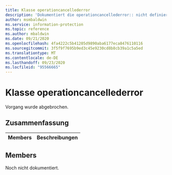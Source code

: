 ```yaml
---
title: Klasse operationcancellederror
description: 'Dokumentiert die operationcancellederror:: nicht definierte Klasse des Microsoft Information Protection (MIP) SDK.'
author: msmbaldwin
ms.service: information-protection
ms.topic: reference
ms.author: mbaldwin
ms.date: 09/21/2020
ms.openlocfilehash: 4fa4222c5b41205d9890aba6177eca8476110116
ms.sourcegitcommit: 3f5f9f7695b9ed3c45e9230cd8b8cb39a1c5a5ed
ms.translationtype: MT
ms.contentlocale: de-DE
ms.lasthandoff: 09/23/2020
ms.locfileid: "95566665"
---
```

# <a name="class-operationcancellederror"></a>Klasse operationcancellederror 
Vorgang wurde abgebrochen.
  
## <a name="summary"></a>Zusammenfassung
 Members                        | Beschreibungen                                
--------------------------------|---------------------------------------------
  
## <a name="members"></a>Members
Noch nicht dokumentiert.
